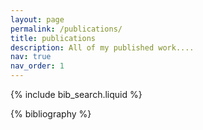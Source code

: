 ```yaml
---
layout: page
permalink: /publications/
title: publications
description: All of my published work....
nav: true
nav_order: 1
---
```


<!-- _pages/publications.md -->

<!-- Bibsearch Feature -->

{% include bib_search.liquid %}

<div class="publications">

{% bibliography %}

</div>

